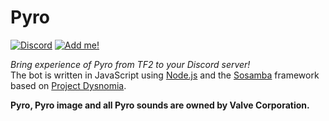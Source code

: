 # Pyro
[![Discord][discord shield]][discord invite] [![Add me!][pyro add shield]][pyro invite]

*Bring experience of Pyro from TF2 to your Discord server!*  
The bot is written in JavaScript using [Node.js] and the [Sosamba] framework based on [Project Dysnomia][dysnomia].

**Pyro, Pyro image and all Pyro sounds are owned by Valve Corporation.**


[discord shield]: https://discord.com/api/guilds/195865382039453697/widget.png?style=shield
[discord invite]: https://discord.gg/pGN5dMq
[pyro add shield]: https://img.shields.io/badge/Pyro-add%20to%20your%20server-FB524F.svg
[pyro invite]: https://discord.com/oauth2/authorize?scope=bot+applications.commands&client_id=242249568794836993
[Node.js]: https://nodejs.org
[dysnomia]: https://github.com/projectdysnomia/dysnomia
[Sosamba]: https://github.com/tt-bot-dev/sosamba